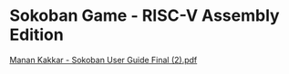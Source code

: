 # Sokoban Game - RISC-V Assembly Edition
[Manan Kakkar - Sokoban User Guide Final (2).pdf](https://github.com/user-attachments/files/20430138/Manan.Kakkar.-.Sokoban.User.Guide.Final.2.pdf)
